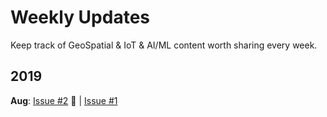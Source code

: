 # Weekly Updates

Keep track of GeoSpatial & IoT & AI/ML content worth sharing every week.

## 2019

**Aug**: [Issue #2](docs/issue-2.md) :rocket: | [Issue #1](docs/issue-1.md)
